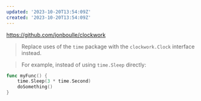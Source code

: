 ```yaml
---
updated: '2023-10-20T13:54:09Z'
created: '2023-10-20T13:54:09Z'
---
```

https://github.com/jonboulle/clockwork

> Replace uses of the `time` package with the `clockwork.Clock` interface instead.

> For example, instead of using `time.Sleep` directly:

```go
func myFunc() {
	time.Sleep(3 * time.Second)
	doSomething()
}
```